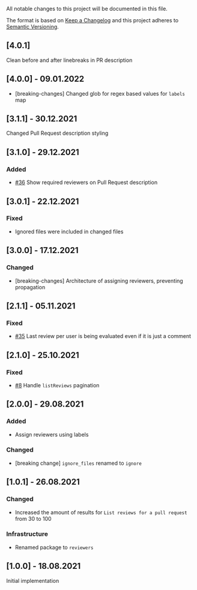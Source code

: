 All notable changes to this project will be documented in this file.

The format is based on [Keep a Changelog](http://keepachangelog.com/)
and this project adheres to [Semantic Versioning](http://semver.org/).

## [4.0.1]

Clean before and after linebreaks in PR description

## [4.0.0] - 09.01.2022

- [breaking-changes] Changed glob for regex based values for `labels` map

## [3.1.1] - 30.12.2021

Changed Pull Request description styling

## [3.1.0] - 29.12.2021

### Added
- [#36](https://github.com/zattoo/reviewers/issues/36) Show required reviewers on Pull Request description

## [3.0.1] - 22.12.2021

### Fixed
- Ignored files were included in changed files

## [3.0.0] - 17.12.2021

### Changed
- [breaking-changes] Architecture of assigning reviewers, preventing propagation

## [2.1.1] - 05.11.2021

### Fixed
- [#35](https://github.com/zattoo/reviewers/issues/35) Last review per user is being evaluated even if it is just a comment

## [2.1.0] - 25.10.2021

### Fixed
- [#8](https://github.com/zattoo/reviewers/issues/8) Handle `listReviews` pagination

## [2.0.0] - 29.08.2021

### Added
- Assign reviewers using labels

### Changed
- [breaking change] `ignore_files` renamed to `ignore`

## [1.0.1] - 26.08.2021

### Changed
- Increased the amount of results for `List reviews for a pull request` from 30 to 100

### Infrastructure
- Renamed package to `reviewers`

## [1.0.0] - 18.08.2021

Initial implementation
